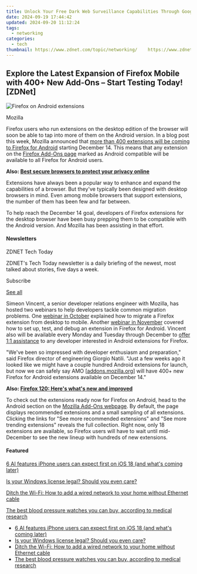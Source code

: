 ```yaml
---
title: Unlock Your Free Dark Web Surveillance Capabilities Through Google's Latest Offering - Tips and Tricks From ZDNet
date: 2024-09-19 17:44:42
updated: 2024-09-20 11:12:24
tags:
  - networking
categories:
  - tech
thumbnail: https://www.zdnet.com/topic/networking/    https://www.zdnet.com/a/img/resize/c1aa15ec9ce45d606f2c66979547e2655cc70c44/2024/07/10/234e265d-4d8f-4319-b57b-d204be94b271/pxl-20240710-123537217-portrait.jpg?width=170&height=96&fit=crop&auto=webp
---
```


## Explore the Latest Expansion of Firefox Mobile with 400+ New Add-Ons – Start Testing Today![ZDNet]

![Firefox on Android extensions](https://www.zdnet.com/a/img/resize/b19844522b77e323d11ec233dd74126f062e7181/2023/11/30/462b24c3-28ed-4c5b-89fc-738450bf9e10/figure-top-firefox-for-android-to-get-more-than-400-new-extensions-in-december.jpg?auto=webp&width=1280)

Mozilla

Firefox users who run extensions on the desktop edition of the browser will soon be able to tap into more of them on the Android version. In a blog post this week, Mozilla announced that [more than 400 extensions will be coming to Firefox for Android](https://blog.mozilla.org/addons/2023/11/28/open-extensions-on-firefox-for-android-debut-december-14-but-you-can-get-a-sneak-peek-today/) starting December 14\. This means that any extension on the [Firefox Add-Ons page](https://addons.mozilla.org/en-US/android/) marked as Android compatible will be available to all Firefox for Android users.

**Also: [Best secure browsers to protect your privacy online](https://www.zdnet.com/article/best-browser-for-privacy/)**

Extensions have always been a popular way to enhance and expand the capabilities of a browser. But they've typically been designed with desktop browsers in mind. Even among mobile browsers that support extensions, the number of them has been few and far between.

To help reach the December 14 goal, developers of Firefox extensions for the desktop browser have been busy prepping them to be compatible with the Android version. And Mozilla has been assisting in that effort.

#### Newsletters

ZDNET Tech Today

ZDNET's Tech Today newsletter is a daily briefing of the newest, most talked about stories, five days a week.

 Subscribe

[See all](https://www.zdnet.com/newsletters/)

Simeon Vincent, a senior developer relations engineer with Mozilla, has hosted two webinars to help developers tackle common migration problems. One [webinar in October](https://www.youtube.com/watch?v=HN6AAIQrs%5FQ) explained how to migrate a Firefox extension from desktop to mobile. Another [webinar in November](https://www.linkedin.com/events/7123393225486159872/about/) covered how to set up, test, and debug an extension in Firefox for Android. Vincent also will be available every Monday and Tuesday through December to [offer 1:1 assistance](https://extensionworkshop.com/community/#office-hours) to any developer interested in Android extensions for Firefox. 

"We've been so impressed with developer enthusiasm and preparation," said Firefox director of engineering Giorgio Natili. "Just a few weeks ago it looked like we might have a couple hundred Android extensions for launch, but now we can safely say AMO \[[addons.mozilla.org](https://addons.mozilla.org/en-US/firefox/)\] will have 400+ new Firefox for Android extensions available on December 14."

**Also: [Firefox 120: Here's what's new and improved](https://www.zdnet.com/article/firefox-120-will-be-available-to-download-tomorrow-heres-whats-new-and-improved/)**

To check out the extensions ready now for Firefox on Android, head to the Android section on the [Mozilla Add-Ons webpage](https://addons.mozilla.org/en-US/android/). By default, the page displays recommended extensions and a small sampling of all extensions. Clicking the links for "See more recommended extensions" and "See more trending extensions" reveals the full collection. Right now, only 18 extensions are available, so Firefox users will have to wait until mid-December to see the new lineup with hundreds of new extensions.

#### Featured

[6 AI features iPhone users can expect first on iOS 18 (and what's coming later)](https://www.zdnet.com/article/6-ai-features-iphone-users-can-expect-first-on-ios-18-and-whats-coming-later/ "6 AI features iPhone users can expect first on iOS 18 (and what's coming later)")

[Is your Windows license legal? Should you even care?](https://www.zdnet.com/article/is-your-windows-license-legal-should-you-even-care/ "Is your Windows license legal? Should you even care?")

[Ditch the Wi-Fi: How to add a wired network to your home without Ethernet cable](https://www.zdnet.com/article/ditch-the-wi-fi-how-to-add-a-wired-network-to-your-home-without-ethernet-cable/ "Ditch the Wi-Fi: How to add a wired network to your home without Ethernet cable")

[The best blood pressure watches you can buy, according to medical research](https://www.zdnet.com/article/best-blood-pressure-watch/ "The best blood pressure watches you can buy, according to medical research")

* [6 AI features iPhone users can expect first on iOS 18 (and what's coming later)](https://www.zdnet.com/article/6-ai-features-iphone-users-can-expect-first-on-ios-18-and-whats-coming-later/ "6 AI features iPhone users can expect first on iOS 18 (and what's coming later)")
* [Is your Windows license legal? Should you even care?](https://www.zdnet.com/article/is-your-windows-license-legal-should-you-even-care/ "Is your Windows license legal? Should you even care?")
* [Ditch the Wi-Fi: How to add a wired network to your home without Ethernet cable](https://www.zdnet.com/article/ditch-the-wi-fi-how-to-add-a-wired-network-to-your-home-without-ethernet-cable/ "Ditch the Wi-Fi: How to add a wired network to your home without Ethernet cable")
* [The best blood pressure watches you can buy, according to medical research](https://www.zdnet.com/article/best-blood-pressure-watch/ "The best blood pressure watches you can buy, according to medical research")

<ins class="adsbygoogle"
     style="display:block"
     data-ad-format="autorelaxed"
     data-ad-client="ca-pub-7571918770474297"
     data-ad-slot="1223367746"></ins>



<ins class="adsbygoogle"
     style="display:block"
     data-ad-client="ca-pub-7571918770474297"
     data-ad-slot="8358498916"
     data-ad-format="auto"
     data-full-width-responsive="true"></ins>
